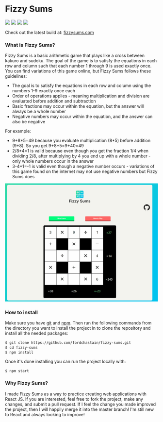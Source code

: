 # Fizzy Sums

![](https://img.shields.io/github/package-json/v/fordchastain/fizzy-sums)
![](https://img.shields.io/website?url=http%3A%2F%2Ffizzysums.com)
![](https://img.shields.io/github/languages/code-size/fordchastain/fizzy-sums)
![](https://img.shields.io/github/license/fordchastain/fizzy-sums)

Check out the latest build at: [fizzysums.com](https://fizzysums.com)

### What is Fizzy Sums?

Fizzy Sums is a basic arithmetic game that plays like a cross between kakuro and sudoku. The goal of the game is 
to satisfy the equations in each row and column such that each number 1 through 9 is used exactly once. You can 
find variations of this game online, but Fizzy Sums follows these guidelines:

- The goal is to satisfy the equations in each row and column using the numbers 1-9 exactly once each
- Order of operations applies - meaning multiplication and division are evaluated before addition and subtraction
- Basic fractions may occur within the equation, but the answer will always be a whole number
- Negative numbers may occur within the equation, and the answer can also be negative

For example:

- 9+8\*5=49 because you evaluate multiplication (8\*5) before addition (9+8). So you get 9+8\*5=9+40=49
- 2/8\*4=1 is valid because even though you get the fraction 1/4 when dividing 2/8, after multiplying by 4 you end 
up with a whole number - only whole numbers occur in the answer
- 3-4\*1=-1 is valid even though a negative number occurs - variations of this game found on the internet may 
not use negative numbers but Fizzy Sums does

![Demo](public/demo.gif)

### How to install

Make sure you have [git](https://git-scm.com/downloads) and [npm](https://www.npmjs.com/get-npm). Then run the following 
commands from the directory you want to install the project in to clone the repository and install all the needed packages:

```
$ git clone https://github.com/fordchastain/fizzy-sums.git
$ cd fizzy-sums
$ npm install
```

Once it's done installing you can run the project locally with:

```
$ npm start
```

### Why Fizzy Sums?

I made Fizzy Sums as a way to practice creating web applications with React JS. If you are interested, feel free to fork 
the project, make any changes, and submit a pull request. If I feel the change you made improved the project, then I will 
happily merge it into the master branch! I'm still new to React and always looking to improve!